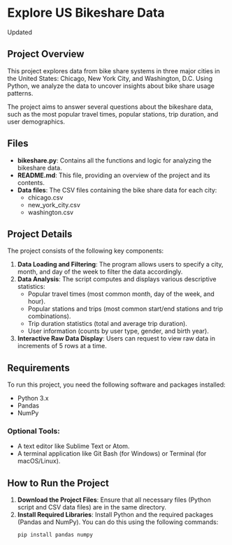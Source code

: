 # Explore US Bikeshare Data
Updated

## Project Overview
This project explores data from bike share systems in three major cities in the United States: Chicago, New York City, and Washington, D.C. Using Python, we analyze the data to uncover insights about bike share usage patterns.

The project aims to answer several questions about the bikeshare data, such as the most popular travel times, popular stations, trip duration, and user demographics.

## Files
- **bikeshare.py**: Contains all the functions and logic for analyzing the bikeshare data.
- **README.md**: This file, providing an overview of the project and its contents.
- **Data files**: The CSV files containing the bike share data for each city:
    - chicago.csv
    - new_york_city.csv
    - washington.csv

## Project Details
The project consists of the following key components:

1. **Data Loading and Filtering**: The program allows users to specify a city, month, and day of the week to filter the data accordingly.
2. **Data Analysis**: The script computes and displays various descriptive statistics:
    - Popular travel times (most common month, day of the week, and hour).
    - Popular stations and trips (most common start/end stations and trip combinations).
    - Trip duration statistics (total and average trip duration).
    - User information (counts by user type, gender, and birth year).
3. **Interactive Raw Data Display**: Users can request to view raw data in increments of 5 rows at a time.

## Requirements
To run this project, you need the following software and packages installed:

- Python 3.x
- Pandas
- NumPy

### Optional Tools:
- A text editor like Sublime Text or Atom.
- A terminal application like Git Bash (for Windows) or Terminal (for macOS/Linux).

## How to Run the Project
1. **Download the Project Files**: Ensure that all necessary files (Python script and CSV data files) are in the same directory.
2. **Install Required Libraries**: Install Python and the required packages (Pandas and NumPy). You can do this using the following commands:
   ```bash
   pip install pandas numpy